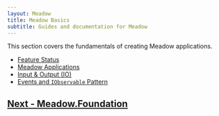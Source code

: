 ```yaml
---
layout: Meadow
title: Meadow Basics
subtitle: Guides and documentation for Meadow
---
```


This section covers the fundamentals of creating Meadow applications.

 * [Feature Status](/Meadow/Meadow_Basics/Status)
 * [Meadow Applications](/Meadow/Meadow_Basics/Apps)
 * [Input & Output (IO)](/Meadow/Meadow_Basics/IO)
 * [Events and `IObservable` Pattern](/Meadow/Meadow_Basics/Events_and_IObservable/)

## [Next - Meadow.Foundation](/Meadow/Meadow.Foundation/index)
 
